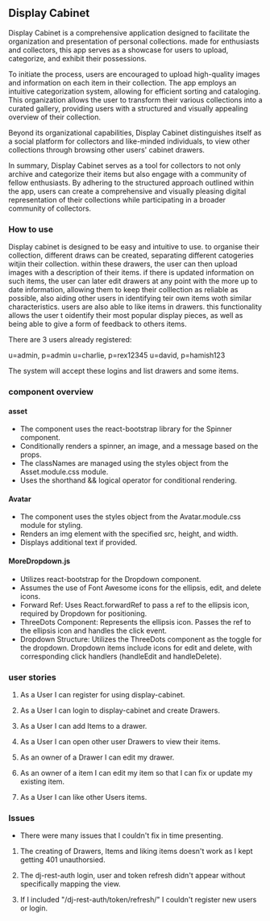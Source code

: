 ## Display Cabinet
Display Cabinet is a comprehensive application designed to facilitate the organization and presentation of personal collections. made for enthusiasts and collectors, this app serves as a showcase for users to upload, categorize, and exhibit their possessions.

To initiate the process, users are encouraged to upload high-quality images and information on each item in their collection. The app employs an intuitive categorization system, allowing for efficient sorting and cataloging. This organization allows the user to transform their various collections into a curated gallery, providing users with a structured and visually appealing overview of their collection.

Beyond its organizational capabilities, Display Cabinet distinguishes itself as a social platform for collectors and like-minded individuals, to view other collections through browsing other users' cabinet drawers.

In summary, Display Cabinet serves as a tool for collectors to not only archive and categorize their items but also engage with a community of fellow enthusiasts. By adhering to the structured approach outlined within the app, users can create a comprehensive and visually pleasing digital representation of their collections while participating in a broader community of collectors.

### How to use

Display cabinet is designed to be easy and intuitive to use. to organise their collection, different draws can be created, separating different catogeries witjin their collection. within these drawers, the user can then upload images with a description of their items. 
if there is updated information on such items, the user can later edit drawers at any point with the more up to date information, allowing them to keep their colllection as reliable as possible, also aiding other users in identifying teir own items woth similar characteristics.
users are also able to like items in drawers. this functionality allows the user t oidentify their most popular display pieces, as well as being able to give a form of feedback to others items.

There are 3 users already registered:

u=admin, p=admin
u=charlie, p=rex12345
u=david, p=hamish123

The system will accept these logins and list drawers and some items.

### component overview

#### asset
- The component uses the react-bootstrap library for the Spinner component.
- Conditionally renders a spinner, an image, and a message based on the props.
- The classNames are managed using the styles object from the Asset.module.css module.
- Uses the shorthand && logical operator for conditional rendering.

#### Avatar
- The component uses the styles object from the Avatar.module.css module for styling.
- Renders an img element with the specified src, height, and width.
- Displays additional text if provided.

#### MoreDropdown.js
- Utilizes react-bootstrap for the Dropdown component.
- Assumes the use of Font Awesome icons for the ellipsis, edit, and delete icons.
- Forward Ref:
Uses React.forwardRef to pass a ref to the ellipsis icon, required by Dropdown for positioning.
- ThreeDots Component:
Represents the ellipsis icon.
Passes the ref to the ellipsis icon and handles the click event.
- Dropdown Structure:
Utilizes the ThreeDots component as the toggle for the dropdown.
Dropdown items include icons for edit and delete, with corresponding click handlers (handleEdit and handleDelete).


### user stories

1. As a User I can register for using display-cabinet.

2. As a User I can login to display-cabinet and create Drawers.

3. As a User I can add Items to a drawer.

4. As a User I can open other user Drawers to view their items.

5. As an owner of a Drawer I can edit my drawer.

6. As an owner of a item I can edit my item so that I can fix or update my existing item.

7. As a User I can like other Users items.

### Issues
- There were many issues that I couldn't fix in time presenting.

1. The creating of Drawers, Items and liking items doesn't work as I kept getting 401 unauthorsied.

2. The dj-rest-auth login, user and token refresh didn't appear without specifically mapping the view.

3. If I included "/dj-rest-auth/token/refresh/" I couldn't register new users or login.